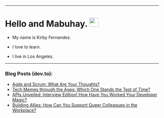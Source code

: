 
<img src="https://komarev.com/ghpvc/?username=kirbygit&style=flat-square&color=blue" alt=""/>

---
<h1>
  Hello and Mabuhay.
  <img src="https://media.giphy.com/media/hvRJCLFzcasrR4ia7z/giphy.gif" width="30px"/>
</h1>

- My name is Kirby Fernandez.

- I love to learn.

- I live in Los Angeles.

---

### Blog Posts (dev.to):
<!-- BLOG-POST-LIST:START -->
- [Agile and Scrum: What Are Your Thoughts?](https://dev.to/codenewbieteam/agile-and-scrum-what-are-your-thoughts-1cp1)
- [Tech Memes through the Ages: Which One Stands the Test of Time?](https://dev.to/codenewbieteam/tech-memes-through-the-ages-which-one-stands-the-test-of-time-27pf)
- [APIs Unveiled: Interview Edition! How Have You Worked Your Developer Magic?](https://dev.to/codenewbieteam/apis-unveiled-interview-edition-how-have-you-worked-your-developer-magic-2c37)
- [Building Allies: How Can You Support Queer Colleagues in the Workplace?](https://dev.to/codenewbieteam/building-allies-how-can-you-support-queer-colleagues-in-the-workplace-2hjo)
<!-- BLOG-POST-LIST:END -->
